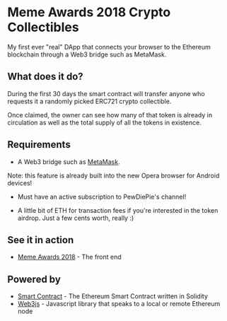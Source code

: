 # Meme Awards 2018 Crypto Collectibles 

My first ever "real" DApp that connects your browser to the Ethereum blockchain through a Web3 bridge such as MetaMask.

## What does it do?

During the first 30 days the smart contract will transfer anyone who requests it a randomly picked ERC721 crypto collectible. 

Once claimed, the owner can see how many of that token is already in circulation as well as the total supply of all the tokens in existence.

## Requirements

* A Web3 bridge such as [MetaMask](https://metamask.io/).

Note: this feature is already built into the new Opera browser for Android devices!

* Must have an active subscription to PewDiePie's channel!

* A little bit of ETH for transaction fees if you're interested in the token airdrop. Just a few cents worth, really :)

## See it in action

* [Meme Awards 2018](https://brofistcoin.io/MemeAwards2018/) - The front end

## Powered by

* [Smart Contract](https://) - The Ethereum Smart Contract written in Solidity
* [Web3js](https://web3js.readthedocs.io/en/1.0/index.html) - Javascript library that speaks to a local or remote Ethereum node
